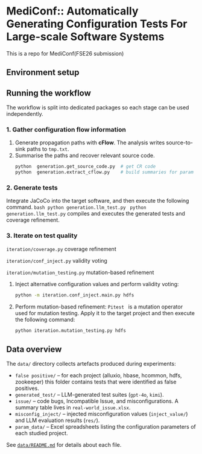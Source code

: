 # MediConf:: Automatically Generating Configuration Tests For Large-scale Software Systems

This is a repo for MediConf(FSE26 submission)

## Environment setup



## Running the workflow
The workflow is split into dedicated packages so each stage can be used independently.
### 1. Gather configuration flow information
1. Generate propagation paths with **cFlow**.
   The analysis writes source-to-sink paths to `tmp.txt`.
2. Summarise the paths and recover relevant source code.
   ```bash
   python  generation.get_source_code.py  # get CR code
   python  generation.extract_cflow.py    # build summaries for param
   ```

### 2. Generate tests
Integrate JaCoCo into the target software, and then execute the following command.
    ```bash
    python generation.llm_test.py
    ```
 `python generation.llm_test.py` compiles and executes the generated tests and coverage refinement.


### 3. Iterate on test quality

   `iteration/coverage.py` coverage refinement
   
   `iteration/conf_inject.py` validity voting
   
   `iteration/mutation_testing.py` mutation-based refinement
 
1. Inject alternative configuration values and perform validity voting:
   ```bash
   python -m iteration.conf_inject.main.py hdfs
   ```
2. Perform mutation-based refinement:
   `Pitest ` is a mutation operator used for mutation testing. Apply it to the target project and then execute the following command: 
   ```bash
   python iteration.mutation_testing.py hdfs
   ```
 


## Data overview
The `data/` directory collects artefacts produced during experiments:
- `false positive/` – for each project (alluxio, hbase, hcommon, hdfs, zookeeper) this folder contains tests that were identified as false positives.
- `generated_test/` – LLM-generated test suites (`gpt-4o`, `kimi`).
- `issue/` –  code bugs, Incompatible Issue, and misconfigurations. A summary table lives in `real-world_issue.xlsx`.
- `misconfig_inject/` – injected misconfiguration values (`inject_value/`) and LLM evaluation results (`res/`).
- `param_data/` – Excel spreadsheets listing the configuration parameters of each studied project.

See [`data/README.md`](data/README.md) for details about each file.